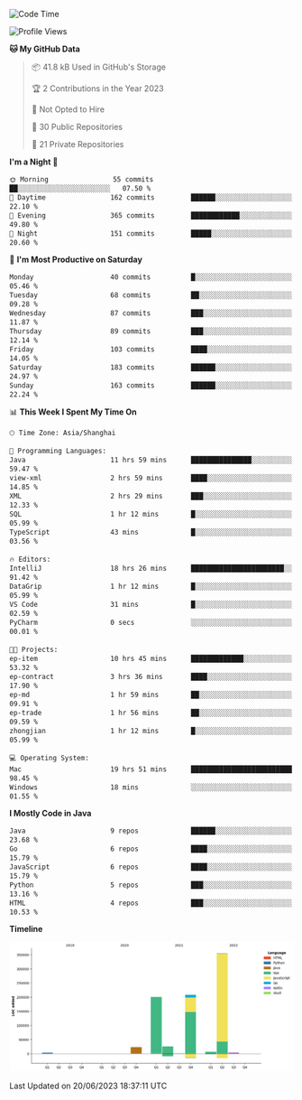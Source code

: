 <!--START_SECTION:waka-->
![Code Time](http://img.shields.io/badge/Code%20Time-1%2C885%20hrs%2052%20mins-blue)

![Profile Views](http://img.shields.io/badge/Profile%20Views-0-blue)

**🐱 My GitHub Data** 

> 📦 41.8 kB Used in GitHub's Storage 
 > 
> 🏆 2 Contributions in the Year 2023
 > 
> 🚫 Not Opted to Hire
 > 
> 📜 30 Public Repositories 
 > 
> 🔑 21 Private Repositories 
 > 
**I'm a Night 🦉** 

```text
🌞 Morning                55 commits          ██░░░░░░░░░░░░░░░░░░░░░░░   07.50 % 
🌆 Daytime                162 commits         ██████░░░░░░░░░░░░░░░░░░░   22.10 % 
🌃 Evening                365 commits         ████████████░░░░░░░░░░░░░   49.80 % 
🌙 Night                  151 commits         █████░░░░░░░░░░░░░░░░░░░░   20.60 % 
```
📅 **I'm Most Productive on Saturday** 

```text
Monday                   40 commits          █░░░░░░░░░░░░░░░░░░░░░░░░   05.46 % 
Tuesday                  68 commits          ██░░░░░░░░░░░░░░░░░░░░░░░   09.28 % 
Wednesday                87 commits          ███░░░░░░░░░░░░░░░░░░░░░░   11.87 % 
Thursday                 89 commits          ███░░░░░░░░░░░░░░░░░░░░░░   12.14 % 
Friday                   103 commits         ████░░░░░░░░░░░░░░░░░░░░░   14.05 % 
Saturday                 183 commits         ██████░░░░░░░░░░░░░░░░░░░   24.97 % 
Sunday                   163 commits         ██████░░░░░░░░░░░░░░░░░░░   22.24 % 
```


📊 **This Week I Spent My Time On** 

```text
🕑︎ Time Zone: Asia/Shanghai

💬 Programming Languages: 
Java                     11 hrs 59 mins      ███████████████░░░░░░░░░░   59.47 % 
view-xml                 2 hrs 59 mins       ████░░░░░░░░░░░░░░░░░░░░░   14.85 % 
XML                      2 hrs 29 mins       ███░░░░░░░░░░░░░░░░░░░░░░   12.33 % 
SQL                      1 hr 12 mins        █░░░░░░░░░░░░░░░░░░░░░░░░   05.99 % 
TypeScript               43 mins             █░░░░░░░░░░░░░░░░░░░░░░░░   03.56 % 

🔥 Editors: 
IntelliJ                 18 hrs 26 mins      ███████████████████████░░   91.42 % 
DataGrip                 1 hr 12 mins        █░░░░░░░░░░░░░░░░░░░░░░░░   05.99 % 
VS Code                  31 mins             █░░░░░░░░░░░░░░░░░░░░░░░░   02.59 % 
PyCharm                  0 secs              ░░░░░░░░░░░░░░░░░░░░░░░░░   00.01 % 

🐱‍💻 Projects: 
ep-item                  10 hrs 45 mins      █████████████░░░░░░░░░░░░   53.32 % 
ep-contract              3 hrs 36 mins       ████░░░░░░░░░░░░░░░░░░░░░   17.90 % 
ep-md                    1 hr 59 mins        ██░░░░░░░░░░░░░░░░░░░░░░░   09.91 % 
ep-trade                 1 hr 56 mins        ██░░░░░░░░░░░░░░░░░░░░░░░   09.59 % 
zhongjian                1 hr 12 mins        █░░░░░░░░░░░░░░░░░░░░░░░░   05.99 % 

💻 Operating System: 
Mac                      19 hrs 51 mins      █████████████████████████   98.45 % 
Windows                  18 mins             ░░░░░░░░░░░░░░░░░░░░░░░░░   01.55 % 
```

**I Mostly Code in Java** 

```text
Java                     9 repos             ██████░░░░░░░░░░░░░░░░░░░   23.68 % 
Go                       6 repos             ████░░░░░░░░░░░░░░░░░░░░░   15.79 % 
JavaScript               6 repos             ████░░░░░░░░░░░░░░░░░░░░░   15.79 % 
Python                   5 repos             ███░░░░░░░░░░░░░░░░░░░░░░   13.16 % 
HTML                     4 repos             ███░░░░░░░░░░░░░░░░░░░░░░   10.53 % 
```



**Timeline**

![Lines of Code chart](https://raw.githubusercontent.com/youtiaoguagua/youtiaoguagua/master/assets/bar_graph.png)


 Last Updated on 20/06/2023 18:37:11 UTC
<!--END_SECTION:waka-->